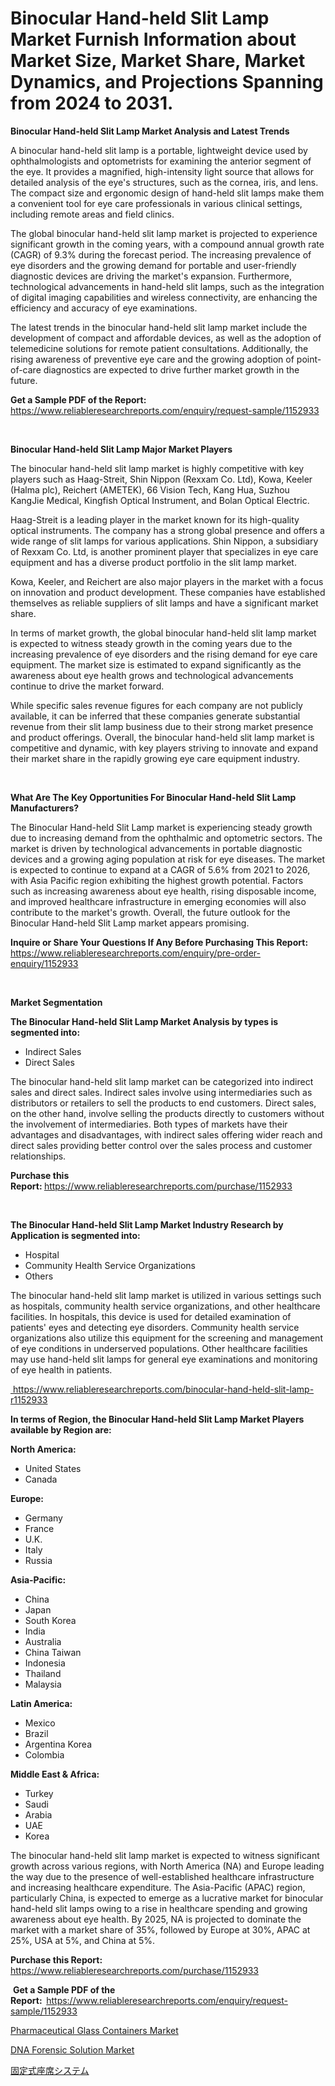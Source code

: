 <p><h1>Binocular Hand-held Slit Lamp Market Furnish Information about Market Size, Market Share, Market Dynamics, and Projections Spanning from 2024 to 2031.</h1></p><p><strong>Binocular Hand-held Slit Lamp Market Analysis and Latest Trends</strong></p>
<p><p>A binocular hand-held slit lamp is a portable, lightweight device used by ophthalmologists and optometrists for examining the anterior segment of the eye. It provides a magnified, high-intensity light source that allows for detailed analysis of the eye's structures, such as the cornea, iris, and lens. The compact size and ergonomic design of hand-held slit lamps make them a convenient tool for eye care professionals in various clinical settings, including remote areas and field clinics.</p><p>The global binocular hand-held slit lamp market is projected to experience significant growth in the coming years, with a compound annual growth rate (CAGR) of 9.3% during the forecast period. The increasing prevalence of eye disorders and the growing demand for portable and user-friendly diagnostic devices are driving the market's expansion. Furthermore, technological advancements in hand-held slit lamps, such as the integration of digital imaging capabilities and wireless connectivity, are enhancing the efficiency and accuracy of eye examinations.</p><p>The latest trends in the binocular hand-held slit lamp market include the development of compact and affordable devices, as well as the adoption of telemedicine solutions for remote patient consultations. Additionally, the rising awareness of preventive eye care and the growing adoption of point-of-care diagnostics are expected to drive further market growth in the future.</p></p>
<p><strong>Get a Sample PDF of the Report:&nbsp;</strong> <a href="https://www.reliableresearchreports.com/enquiry/request-sample/1152933">https://www.reliableresearchreports.com/enquiry/request-sample/1152933</a></p>
<p>&nbsp;</p>
<p><strong>Binocular Hand-held Slit Lamp Major Market Players</strong></p>
<p><p>The binocular hand-held slit lamp market is highly competitive with key players such as Haag-Streit, Shin Nippon (Rexxam Co. Ltd), Kowa, Keeler (Halma plc), Reichert (AMETEK), 66 Vision Tech, Kang Hua, Suzhou KangJie Medical, Kingfish Optical Instrument, and Bolan Optical Electric.</p><p>Haag-Streit is a leading player in the market known for its high-quality optical instruments. The company has a strong global presence and offers a wide range of slit lamps for various applications. Shin Nippon, a subsidiary of Rexxam Co. Ltd, is another prominent player that specializes in eye care equipment and has a diverse product portfolio in the slit lamp market.</p><p>Kowa, Keeler, and Reichert are also major players in the market with a focus on innovation and product development. These companies have established themselves as reliable suppliers of slit lamps and have a significant market share.</p><p>In terms of market growth, the global binocular hand-held slit lamp market is expected to witness steady growth in the coming years due to the increasing prevalence of eye disorders and the rising demand for eye care equipment. The market size is estimated to expand significantly as the awareness about eye health grows and technological advancements continue to drive the market forward.</p><p>While specific sales revenue figures for each company are not publicly available, it can be inferred that these companies generate substantial revenue from their slit lamp business due to their strong market presence and product offerings. Overall, the binocular hand-held slit lamp market is competitive and dynamic, with key players striving to innovate and expand their market share in the rapidly growing eye care equipment industry.</p></p>
<p>&nbsp;</p>
<p><strong>What Are The Key Opportunities For Binocular Hand-held Slit Lamp Manufacturers?</strong></p>
<p><p>The Binocular Hand-held Slit Lamp market is experiencing steady growth due to increasing demand from the ophthalmic and optometric sectors. The market is driven by technological advancements in portable diagnostic devices and a growing aging population at risk for eye diseases. The market is expected to continue to expand at a CAGR of 5.6% from 2021 to 2026, with Asia Pacific region exhibiting the highest growth potential. Factors such as increasing awareness about eye health, rising disposable income, and improved healthcare infrastructure in emerging economies will also contribute to the market's growth. Overall, the future outlook for the Binocular Hand-held Slit Lamp market appears promising.</p></p>
<p><strong>Inquire or Share Your Questions If Any Before Purchasing This Report:</strong> <a href="https://www.reliableresearchreports.com/enquiry/pre-order-enquiry/1152933">https://www.reliableresearchreports.com/enquiry/pre-order-enquiry/1152933</a></p>
<p>&nbsp;</p>
<p><strong>Market Segmentation</strong></p>
<p><strong>The Binocular Hand-held Slit Lamp Market Analysis by types is segmented into:</strong></p>
<p><ul><li>Indirect Sales</li><li>Direct Sales</li></ul></p>
<p><p>The binocular hand-held slit lamp market can be categorized into indirect sales and direct sales. Indirect sales involve using intermediaries such as distributors or retailers to sell the products to end customers. Direct sales, on the other hand, involve selling the products directly to customers without the involvement of intermediaries. Both types of markets have their advantages and disadvantages, with indirect sales offering wider reach and direct sales providing better control over the sales process and customer relationships.</p></p>
<p><strong>Purchase this Report:&nbsp;</strong><a href="https://www.reliableresearchreports.com/purchase/1152933">https://www.reliableresearchreports.com/purchase/1152933</a></p>
<p>&nbsp;</p>
<p><strong>The Binocular Hand-held Slit Lamp Market Industry Research by Application is segmented into:</strong></p>
<p><ul><li>Hospital</li><li>Community Health Service Organizations</li><li>Others</li></ul></p>
<p><p>The binocular hand-held slit lamp market is utilized in various settings such as hospitals, community health service organizations, and other healthcare facilities. In hospitals, this device is used for detailed examination of patients' eyes and detecting eye disorders. Community health service organizations also utilize this equipment for the screening and management of eye conditions in underserved populations. Other healthcare facilities may use hand-held slit lamps for general eye examinations and monitoring of eye health in patients.</p></p>
<p><a href="https://www.reliableresearchreports.com/binocular-hand-held-slit-lamp-r1152933">&nbsp;https://www.reliableresearchreports.com/binocular-hand-held-slit-lamp-r1152933</a></p>
<p><strong>In terms of Region, the Binocular Hand-held Slit Lamp Market Players available by Region are:</strong></p>
<p>
    <p> <strong> North America: </strong>
        <ul>
            <li>United States</li>
            <li>Canada</li>
        </ul>
        </p> 
    <p> <strong> Europe: </strong>
        <ul>
            <li>Germany</li>
            <li>France</li>
            <li>U.K.</li>
            <li>Italy</li>
            <li>Russia</li>
        </ul>
        </p> 
    <p> <strong> Asia-Pacific: </strong>
        <ul>
            <li>China</li>
            <li>Japan</li>
            <li>South Korea</li>
            <li>India</li>
            <li>Australia</li>
            <li>China Taiwan</li>
            <li>Indonesia</li>
            <li>Thailand</li>
            <li>Malaysia</li>
        </ul>
        </p> 
    <p> <strong> Latin America: </strong>
        <ul>
            <li>Mexico</li>
            <li>Brazil</li>
            <li>Argentina Korea</li>
            <li>Colombia</li>
        </ul>
        </p> 
    <p> <strong> Middle East & Africa: </strong>
        <ul>
            <li>Turkey</li>
            <li>Saudi</li>
            <li>Arabia</li>
            <li>UAE</li>
            <li>Korea</li>
        </ul>
    </p>
    </p>
<p><p>The binocular hand-held slit lamp market is expected to witness significant growth across various regions, with North America (NA) and Europe leading the way due to the presence of well-established healthcare infrastructure and increasing healthcare expenditure. The Asia-Pacific (APAC) region, particularly China, is expected to emerge as a lucrative market for binocular hand-held slit lamps owing to a rise in healthcare spending and growing awareness about eye health. By 2025, NA is projected to dominate the market with a market share of 35%, followed by Europe at 30%, APAC at 25%, USA at 5%, and China at 5%.</p></p>
<p><strong>Purchase this Report: </strong><a href="https://www.reliableresearchreports.com/purchase/1152933">https://www.reliableresearchreports.com/purchase/1152933</a></p>
<p>&nbsp;<strong>Get a Sample PDF of the Report:&nbsp;&nbsp;</strong><a href="https://www.reliableresearchreports.com/enquiry/request-sample/1152933">https://www.reliableresearchreports.com/enquiry/request-sample/1152933</a></p>
<p><strong></strong></p>
<p><p><a href="https://www.linkedin.com/pulse/pharmaceutical-glass-containers-market-insight-trends-growth-4xy7e">Pharmaceutical Glass Containers Market</a></p><p><a href="https://www.linkedin.com/pulse/dna-forensic-solution-market-competitive-analysis-trends-c85ee">DNA Forensic Solution Market</a></p><p><a href="https://github.com/cbigkbh02719/Market-Research-Report-List-2/blob/main/234845789286.md">固定式座席システム</a></p></p>